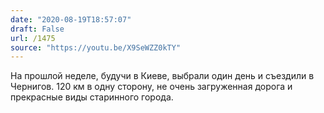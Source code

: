 ```yaml
---
date: "2020-08-19T18:57:07"
draft: False
url: /1475
source: "https://youtu.be/X9SeWZZ0kTY"
---
```


На прошлой неделе, будучи в Киеве, выбрали один день и съездили в Чернигов. 120 км в одну сторону, не очень загруженная дорога и прекрасные виды старинного города.
